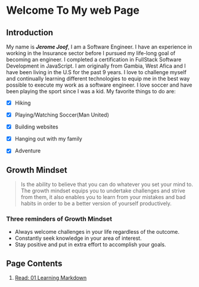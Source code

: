 # Welcome To My web Page


## Introduction
My name is ***Jerome Joof***, I am a Software Engineer. I have an experience in working in the Insurance sector before I pursued my life-long goal of becoming an engineer. I completed a certification in FullStack Software Development in JavaScript. I am originally from Gambia, West Afica and I have been living in the U.S for the past 9 years. I love to challenge myself and continually learning different technologies to equip me in the best way possible to execute my work as a software engineer. I love soccer and have been playing the sport since I was a kid. My favorite things to do are: 
- [x] Hiking 
- [x] Playing/Watching Soccer(Man United)
- [x] Building websites 
- [x] Hanging out with my family
- [x] Adventure


## Growth Mindset
> Is the ability to believe that you can do whatever you set your mind to. The growth mindset equips you to undertake challenges and strive from them, it also enables you to learn from your mistakes and bad habits in order to be a better version of yourself productively.

### Three reminders of Growth Mindset
- Always welcome challenges in your life regardless of the outcome.
- Constantly seek knowledge in your area of interest.
- Stay positive and put in extra effort to accomplish your goals.

## Page Contents
1. [Read: 01 Learning Markdown](https://github.com/jjblues86/learning-journal/wiki/Read:-01---Learning-Markdown)


